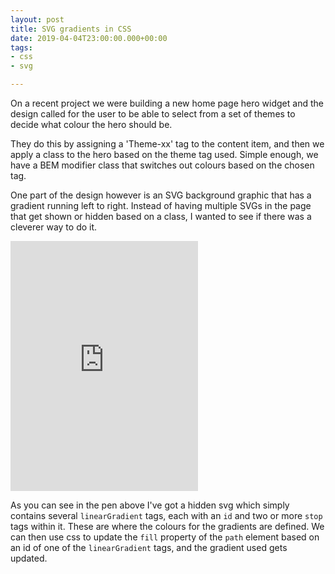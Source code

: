 ```yaml
---
layout: post
title: SVG gradients in CSS
date: 2019-04-04T23:00:00.000+00:00
tags:
- css
- svg

---
```

On a recent project we were building a new home page hero widget and the design called for the user to be able to select from a set of themes to decide what colour the hero should be.

They do this by assigning a 'Theme-xx' tag to the content item, and then we apply a class to the hero based on the theme tag used. Simple enough, we have a BEM modifier class that switches out colours based on the chosen tag.

One part of the design however is an SVG background graphic that has a gradient running left to right. Instead of having multiple SVGs in the page that get shown or hidden based on a class, I wanted to see if there was a cleverer way to do it.

<iframe height="400" scrolling="no" title="SVG Gradient Tags" src="https://codepen.io/ashrobbins/embed/YMJEMX?height=265&theme-id=dark&default-tab=html,result" frameborder="no" allowtransparency="true" allowfullscreen="true"> See the Pen <a href='https://codepen.io/ashrobbins/pen/YMJEMX'>SVG Gradient Tags</a> by Ash Robbins (<a href='https://codepen.io/ashrobbins'>@ashrobbins</a>) on <a href='https://codepen.io'>CodePen</a>. </iframe>

As you can see in the pen above I've got a hidden svg which simply contains several `linearGradient` tags, each with an `id` and two or more `stop` tags within it. These are where the colours for the gradients are defined. We can then use css to update the `fill` property of the `path` element based on an id of one of the `linearGradient` tags, and the gradient used gets updated.
